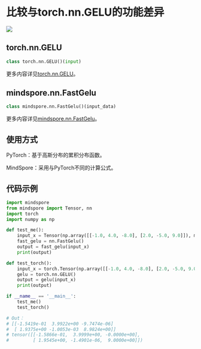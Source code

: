 ﻿# 比较与torch.nn.GELU的功能差异

<a href="https://gitee.com/mindspore/docs/blob/r1.5/docs/mindspore/migration_guide/source_zh_cn/api_mapping/pytorch_diff/FastGelu.md" target="_blank"><img src="https://gitee.com/mindspore/docs/raw/r1.5/resource/_static/logo_source.png"></a>

## torch.nn.GELU

```python
class torch.nn.GELU()(input)
```

更多内容详见[torch.nn.GELU](https://pytorch.org/docs/1.5.0/nn.html#torch.nn.GELU)。

## mindspore.nn.FastGelu

```python
class mindspore.nn.FastGelu()(input_data)
```

更多内容详见[mindspore.nn.FastGelu](https://mindspore.cn/docs/api/zh-CN/r1.5/api_python/nn/mindspore.nn.FastGelu.html#mindspore.nn.FastGelu)。

## 使用方式

PyTorch：基于高斯分布的累积分布函数。

MindSpore：采用与PyTorch不同的计算公式。

## 代码示例

```python
import mindspore
from mindspore import Tensor, nn
import torch
import numpy as np

def test_me():
    input_x = Tensor(np.array([[-1.0, 4.0, -8.0], [2.0, -5.0, 9.0]]), mindspore.float32)
    fast_gelu = nn.FastGelu()
    output = fast_gelu(input_x)
    print(output)

def test_torch():
    input_x = torch.Tensor(np.array([[-1.0, 4.0, -8.0], [2.0, -5.0, 9.0]]))
    gelu = torch.nn.GELU()
    output = gelu(input_x)
    print(output)

if __name__ == '__main__':
    test_me()
    test_torch()

# Out：
# [[-1.5419e-01  3.9922e+00 -9.7474e-06]
#  [ 1.9375e+00 -1.0053e-03  8.9824e+00]]
# tensor([[-1.5866e-01,  3.9999e+00, -0.0000e+00],
#         [ 1.9545e+00, -1.4901e-06,  9.0000e+00]])
```